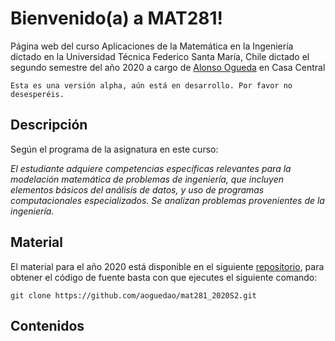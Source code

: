 # Bienvenido(a) a MAT281!

Página web del curso Aplicaciones de la Matemática en la Ingeniería dictado en la Universidad Técnica Federico Santa María, Chile dictado el segundo semestre del año 2020 a cargo de [Alonso Ogueda](https://github.com/aoguedao) en Casa Central

```{warning}
Esta es una versión alpha, aún está en desarrollo. Por favor no desesperéis.
```

## Descripción

Según el programa de la asignatura en este curso:

_El estudiante adquiere competencias específicas relevantes para la modelación matemática de problemas de ingeniería, que incluyen elementos básicos del análisis de datos, y uso de programas computacionales especializados. Se analizan problemas provenientes de la ingeniería._

## Material

El material para el año 2020 está disponible en el siguiente [repositorio](https://github.com/aoguedao/mat281_2020S2), para obtener el código de fuente basta con que ejecutes el siguiente comando:

```
git clone https://github.com/aoguedao/mat281_2020S2.git
```

## Contenidos

```{tableofcontents}
```